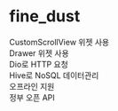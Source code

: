 # fine_dust

CustomScrollView 위젯 사용  
Drawer 위젯 사용  
Dio로 HTTP 요청  
Hive로 NoSQL 데이터관리  
오프라인 지원  
정부 오픈 API 